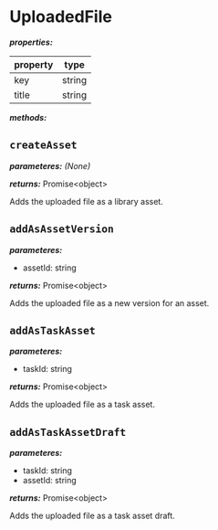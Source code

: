 # UploadedFile

**_properties:_**

| property | type   |
| -------- | ------ |
| key      | string |
| title    | string |

**_methods:_**

## `createAsset`

**_parameteres:_** _(None)_

**_returns:_** Promise\<object\>

Adds the uploaded file as a library asset.

## `addAsAssetVersion`

**_parameteres:_**

- assetId: string

**_returns:_** Promise\<object\>

Adds the uploaded file as a new version for an asset.

## `addAsTaskAsset`

**_parameteres:_**

- taskId: string

**_returns:_** Promise\<object\>

Adds the uploaded file as a task asset.

## `addAsTaskAssetDraft`

**_parameteres:_**

- taskId: string
- assetId: string

**_returns:_** Promise\<object\>

Adds the uploaded file as a task asset draft.
